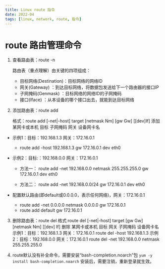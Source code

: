 ```yaml
---
title: Linux route 指令
date: 2022-04
tags: [linux, network, route, 指令]
---
```


# route 路由管理命令

1. 查看路由表：route -n
   
    路由表（重点理解）由关键的四项组成：

   - 目标网络(Destination)：目标网络的网络ID
   - 网关(Gateway)   ：到达目标网络，将数据包发送给下一个路由器的接口IP
   - 子网掩码(Genmask)    ：目标网络的网络ID的子网掩码
   - 接口(Iface)     ：从本设备的哪个接口出去，就能到达目标网络

2. 添加路由表：route add

    格式：route add [-net|-host] target [netmask Nm] [gw Gw] [[dev]If]
        添加    某网卡或本机    目标    子网掩码    网关   设备网卡名

- 示例1：目标：192.168.1.3 网关：172.16.0.1
    - route add -host 192.168.1.3 gw 172.16.0.1 dev eth0

- 示例2：目标:：192.168.0.0 网关：172.16.0.1
    - 方法一：
    route add -net 192.168.0.0 netmask 255.255.255.0 gw 172.16.0.1 dev eth0
    
    - 方法二：
    route add -net 192.168.0.0/24 gw 172.16.0.1 dev eth0

- 配置默认路由(即default或0.0.0.0，表示任何网络)，网关：172.16.0.1
    - route add -net 0.0.0.0 netmask 0.0.0.0 gw 172.16.0.1
    - route add default gw 172.16.0.1

3. 删除路由表：route del
格式:route del [-net|-host] target [gw Gw] [netmask Nm] [[dev] If]
        删除    某网卡或本机  目标    网关   子网掩码      设备网卡名
    示例1：目标：192.168.1.3 网关：172.16.0.1
    route del -host 192.168.1.3
    示例2：目标：192.168.0.0 网关：172.16.0.1
    route del -net 192.168.0.0 netmask 255.255.255.0

4. route默认没有补全命令，需要安装“bash-completion.noarch”包
    `yum -y install bash-completion.noarch`
    安装后，需要注销，重新登录就生效。
